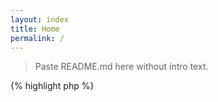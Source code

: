 ```yaml
---
layout: index
title: Home
permalink: /
---
```


> Paste README.md here without intro text.

{% highlight php %}
<?php
echo "test";
{% endhighlight %}

```php
<?php
echo "test";
```
